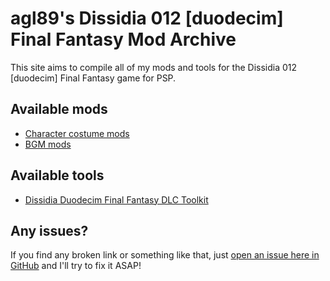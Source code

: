 # agl89's Dissidia 012 \[duodecim\] Final Fantasy Mod Archive
This site aims to compile all of my mods and tools for the Dissidia 012 \[duodecim\] Final Fantasy game for PSP.

## Available mods
* [Character costume mods](docs/characters.md)
* [BGM mods](docs/bgm.md)

## Available tools
* [Dissidia Duodecim Final Fantasy DLC Toolkit](https://github.com/adriangl/DissDlcToolkit)

## Any issues?
If you find any broken link or something like that, just [open an issue here in GitHub](https://github.com/adriangl/dissidia-012-mods-archive/issues/new) and I'll try to fix it ASAP!